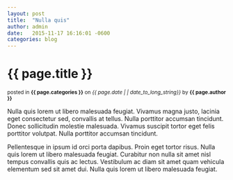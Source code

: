 ```yaml
---
layout: post
title:  "Nulla quis"
author: admin
date:   2015-11-17 16:16:01 -0600
categories: blog
---
```


<h1>{{ page.title }}</h1>
<small>
    posted in <strong>{{ page.categories }}</strong>
    on <em class="highlight">{{ page.date | | date_to_long_string}}</em>
    by <strong>{{ page.author }}</strong>
</small>

Nulla quis lorem ut libero malesuada feugiat. Vivamus magna justo, lacinia eget consectetur sed, convallis at tellus. Nulla porttitor accumsan tincidunt. Donec sollicitudin molestie malesuada. Vivamus suscipit tortor eget felis porttitor volutpat. Nulla porttitor accumsan tincidunt.

Pellentesque in ipsum id orci porta dapibus. Proin eget tortor risus. Nulla quis lorem ut libero malesuada feugiat. Curabitur non nulla sit amet nisl tempus convallis quis ac lectus. Vestibulum ac diam sit amet quam vehicula elementum sed sit amet dui. Nulla quis lorem ut libero malesuada feugiat.
